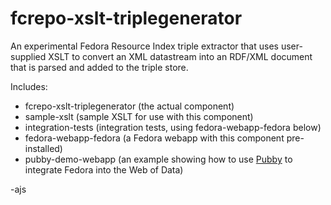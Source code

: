fcrepo-xslt-triplegenerator
===========================

An experimental Fedora Resource Index triple extractor that uses
user-supplied XSLT to convert an XML datastream into an RDF/XML 
document that is parsed and added to the triple store.

Includes:

* fcrepo-xslt-triplegenerator (the actual component)
* sample-xslt (sample XSLT for use with this component)
* integration-tests (integration tests, using fedora-webapp-fedora below)
* fedora-webapp-fedora (a Fedora webapp with this component pre-installed)
* pubby-demo-webapp (an example showing how to use [Pubby](http://wifo5-03.informatik.uni-mannheim.de/pubby/) to integrate Fedora into the Web of Data)

-ajs